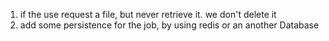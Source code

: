 1) if the use request a file, but never retrieve it. we don't delete it
2) add some persistence for the job, by using redis or an another Database